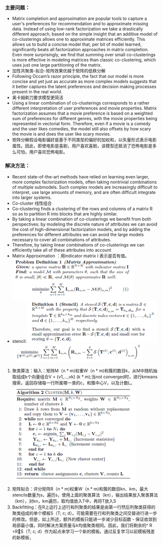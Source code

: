 ### 主要问题：

- Matrix completion and approximation are popular tools to capture a user's preferences for recommendation and to approximate missing data. Instead of using low-rank factorization we take a drastically different approach, based on the simple insight that an additive model of co-clusterings allows one to approximate matrices efficiently. This allows us to build a concise model that, per bit of model learned, significantly beats all factorization approaches in matrix completion. Even more surprisingly, we find that summing over small co-clusterings is more effective in modeling matrices than classic co-clustering, which uses just one large partitioning of the matrix. 
- 加性共聚类-拟合-矩阵效果优越于矩阵的低秩分解
- Following Occam’s razor principle, the fact that our model is more concise and yet just as accurate as more complex models suggests that it better captures the latent preferences and decision making processes present in the real world. 
- 奥卡姆剃刀要求模型更简洁
- Using a linear combination of co-clusterings corresponds to a rather different interpretation of user preferences and movie properties. Matrix factorization assumes that a movie preference is based on a weighted sum of preferences for different genres, with the movie properties being represented in vectorial form. Therefore, even if a movie is a comedy and the user likes comedies, the model still also offsets by how scary the movie is and does the user like scary movies.
- 矩阵分解假设电影偏好是基于不同类型的偏好的加权和，以矢量形式表示电影属性。因此，即使电影是喜剧，用户喜欢喜剧，该模型还抵消了恐怖电影是多么可怕，用户喜欢恐怖电影。


### 解决方法：
- Recent state-of-the-art methods have relied on learning even larger, more complex factorization models, often taking nontrivial combinations of multiple submodels. Such complex models are increasingly difficult to interpret, use large amounts of memory, and are often difficult integrate into larger systems.
- Co-cluster 线性组合
- Co-clustering finds a clustering of the rows and columns of a matrix R so as to partition R into blocks that are highly similar. 
- By taking a linear combination of co-clusterings we benefit from both perspectives: by modeling the discrete nature of attributes we can avoid the cost of high-dimensional factorization models, and by adding the preferences for different attributes we can avoid the large models necessary to cover all combinations of attributes. 
- Therefore, by taking linear combinations of co-clusterings we can efficiently take all of these attributes into account
- Matrix Approximation ：用indicator matrix I 表示是否有值。
![1](https://github.com/csmaterial/paper/blob/master/finishedReading/picture/%E6%8D%951%E8%8E%B7.PNG)
- stencil:![1](https://github.com/csmaterial/paper/blob/master/finishedReading/picture/%E6%8D%95%E8%8E%B7.PNG)![1](https://github.com/csmaterial/paper/blob/master/finishedReading/picture/%E6%8D%952%E8%8E%B7.PNG)

1. 聚类算法：输入：矩阵M（n * m)权重W（n * m)和簇的数目k，从M中随机抽取组成k个向量组合V = {v1,...,vk} (k * m);当not converged时，进行kmeans搜索，返回存储每一行所属哪一类的c，和簇中心V，以及计数L。![1](https://github.com/csmaterial/paper/blob/master/finishedReading/picture/cluster.PNG)
2. 矩阵拟合：评分矩阵R（n * m)权重W（n * m)和簇的数目kn、km，最大stencils数量为s，遍历s，使用上面的聚类算法（kn），输出结果放入聚类算法（km），对kn，km遍历，取均值放入T中，再将T放入S
3. Backfitting：在R上运行上述行和列聚类的结果是由第一行然后列聚类获得的聚类组成的单个模板S（T; c; d）。可能需要在行和列聚类之间交替进行进一步的修改。但是，如上所述，额外的模板只能进一步减少目标函数 - 保证收敛到局部最小值，同时解决方案质量与k均值聚类相同。因此，我们将剩余的^ R =R􀀀S（T; c; d）作为起点来学习一个新的模板。通过反复学习以前模板残差的新模板，

